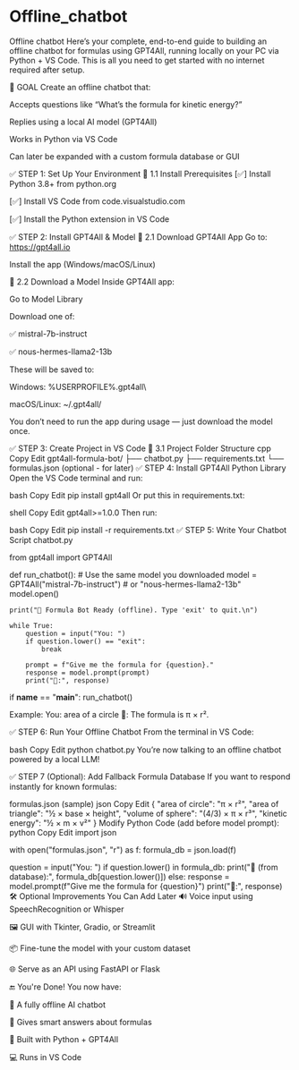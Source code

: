 # Offline_chatbot
Offline chatbot
Here’s your complete, end-to-end guide to building an offline chatbot for formulas using GPT4All, running locally on your PC via Python + VS Code. This is all you need to get started with no internet required after setup.

🧱 GOAL
Create an offline chatbot that:

Accepts questions like “What’s the formula for kinetic energy?”

Replies using a local AI model (GPT4All)

Works in Python via VS Code

Can later be expanded with a custom formula database or GUI

✅ STEP 1: Set Up Your Environment
🔹 1.1 Install Prerequisites
[✅] Install Python 3.8+ from python.org

[✅] Install VS Code from code.visualstudio.com

[✅] Install the Python extension in VS Code

✅ STEP 2: Install GPT4All & Model
🔹 2.1 Download GPT4All App
Go to: https://gpt4all.io

Install the app (Windows/macOS/Linux)

🔹 2.2 Download a Model
Inside GPT4All app:

Go to Model Library

Download one of:

✅ mistral-7b-instruct

✅ nous-hermes-llama2-13b

These will be saved to:

Windows: %USERPROFILE%\.gpt4all\

macOS/Linux: ~/.gpt4all/

You don’t need to run the app during usage — just download the model once.

✅ STEP 3: Create Project in VS Code
🔹 3.1 Project Folder Structure
cpp
Copy
Edit
gpt4all-formula-bot/
├── chatbot.py
├── requirements.txt
└── formulas.json      (optional - for later)
✅ STEP 4: Install GPT4All Python Library
Open the VS Code terminal and run:

bash
Copy
Edit
pip install gpt4all
Or put this in requirements.txt:

shell
Copy
Edit
gpt4all>=1.0.0
Then run:

bash
Copy
Edit
pip install -r requirements.txt
✅ STEP 5: Write Your Chatbot Script
chatbot.py

from gpt4all import GPT4All

def run_chatbot():
    # Use the same model you downloaded
    model = GPT4All("mistral-7b-instruct")  # or "nous-hermes-llama2-13b"
    model.open()

    print("🤖 Formula Bot Ready (offline). Type 'exit' to quit.\n")

    while True:
        question = input("You: ")
        if question.lower() == "exit":
            break

        prompt = f"Give me the formula for {question}."
        response = model.prompt(prompt)
        print("🤖:", response)

if __name__ == "__main__":
    run_chatbot()

Example:
You: area of a circle
🤖: The formula is π × r².

✅ STEP 6: Run Your Offline Chatbot
From the terminal in VS Code:

bash
Copy
Edit
python chatbot.py
You’re now talking to an offline chatbot powered by a local LLM!

✅ STEP 7 (Optional): Add Fallback Formula Database
If you want to respond instantly for known formulas:

formulas.json (sample)
json
Copy
Edit
{
  "area of circle": "π × r²",
  "area of triangle": "½ × base × height",
  "volume of sphere": "(4/3) × π × r³",
  "kinetic energy": "½ × m × v²"
}
Modify Python Code (add before model prompt):
python
Copy
Edit
import json

with open("formulas.json", "r") as f:
    formula_db = json.load(f)

question = input("You: ")
if question.lower() in formula_db:
    print("📘 (from database):", formula_db[question.lower()])
else:
    response = model.prompt(f"Give me the formula for {question}")
    print("🤖:", response)
🛠 Optional Improvements You Can Add Later
🔊 Voice input using SpeechRecognition or Whisper

🖼️ GUI with Tkinter, Gradio, or Streamlit

📦 Fine-tune the model with your custom dataset

🌐 Serve as an API using FastAPI or Flask

🔚 You're Done!
You now have:

🧠 A fully offline AI chatbot

💬 Gives smart answers about formulas

🔌 Built with Python + GPT4All

💻 Runs in VS Code

